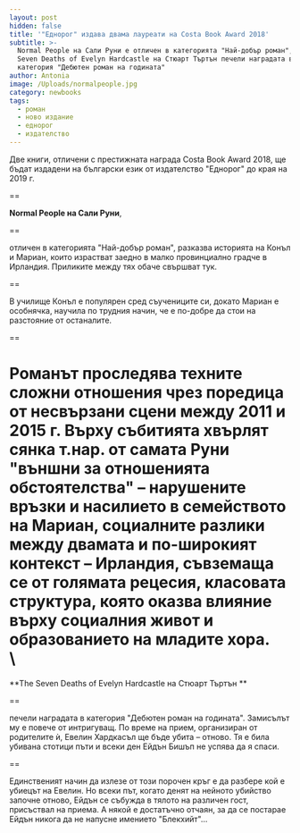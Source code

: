 ```yaml
---
layout: post
hidden: false
title: '"Еднорог" издава двама лауреати на Costa Book Award 2018'
subtitle: >-
  Normal People на Сали Руни е отличен в категорията "Най-добър роман", а The
  Seven Deaths of Evelyn Hardcastle на Стюарт Търтън печели наградата в
  категория "Дебютен роман на годината"
author: Antonia
image: /Uploads/normalpeople.jpg
category: newbooks
tags:
  - роман
  - ново издание
  - еднорог
  - издателство
---
```

Две книги, отличени с престижната награда Costa Book Award 2018, ще бъдат издадени на български език от издателство "Еднорог" до края на 2019 г.

\==

**Normal People на Сали Руни**, 

\==

отличен в категорията "Най-добър роман", разказва историята на Конъл и Мариан, които израстват заедно в малко провинциално градче в Ирландия. Приликите между тях обаче свършват тук. 

\==

В училище Конъл е популярен сред съучениците си, докато Мариан е особнячка, научила по трудния начин, че е по-добре да стои на разстояние от останалите. 

\==

Романът проследява техните сложни отношения чрез поредица от несвързани сцени между 2011 и 2015 г. Върху събитията хвърлят сянка т.нар. от самата Руни "външни за отношенията обстоятелства" – нарушените връзки и насилието в семейството на Мариан, социалните разлики между двамата и по-широкият контекст – Ирландия, съвземаща се от голямата рецесия, класовата структура, която оказва влияние върху социалния живот и образованието на младите хора.\
\
==

**The Seven Deaths of Evelyn Hardcastle на Стюарт Търтън **

\==

печели наградата в категория "Дебютен роман на годината". Замисълът му е повече от интригуващ. По време на прием, организиран от родителите ѝ, Евелин Хардкасъл ще бъде убита – отново. Тя е била убивана стотици пъти и всеки ден Ейдън Бишъп не успява да я спаси. 

\==

Единственият начин да излезе от този порочен кръг е да разбере кой е убиецът на Евелин. Но всеки път, когато денят на нейното убийство започне отново, Ейдън се събужда в тялото на различен гост, присъствал на приема. А някой е достатъчно отчаян, за да се постарае Ейдън никога да не напусне имението "Блекхийт"...
